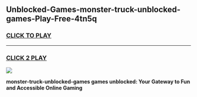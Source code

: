 
## Unblocked-Games-monster-truck-unblocked-games-Play-Free-4tn5q
<h3>
<a href="https://premium76.site?title=monster-truck-unblocked-games&ref=20M">CLICK TO PLAY</a></h3>
<hr>

<h3>
<a href="https://premium76.site?title=monster-truck-unblocked-games&ref=20M">CLICK 2 PLAY</a>
  
</h3>

<a href="https://premium76.site?title=monster-truck-unblocked-games&ref=19M"><img src="https://clearcache.store/games.png"></a>


**monster-truck-unblocked-games games unblocked: Your Gateway to Fun and Accessible Online Gaming**

